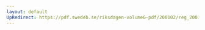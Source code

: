 ```yaml
---
layout: default
UpRedirect: https://pdf.swedeb.se/riksdagen-volumeG-pdf/200102/reg_200102/reg_200102_0465.pdf
---
```

